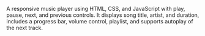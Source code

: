 A responsive music player using HTML, CSS, and JavaScript with play, pause, next, and previous controls. It displays song title, artist, and duration, includes a progress bar, volume control, playlist, and supports autoplay of the next track.
